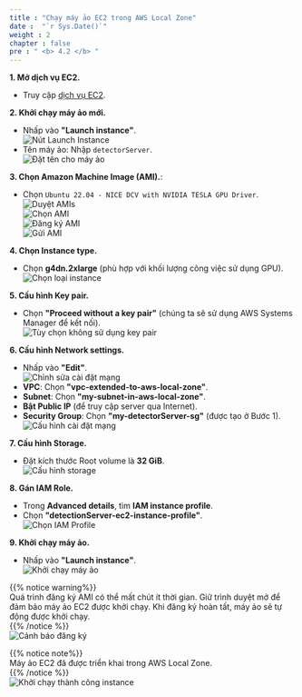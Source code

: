 ```yaml
---
title : "Chạy máy ảo EC2 trong AWS Local Zone"
date :  "`r Sys.Date()`" 
weight : 2 
chapter : false
pre : " <b> 4.2 </b> "
---
```


**1. Mở dịch vụ EC2.**
+ Truy cập [dịch vụ EC2](https://console.aws.amazon.com/ec2/v2/home).

**2. Khởi chạy máy ảo mới.**  
+ Nhấp vào **"Launch instance"**.  
![Nút Launch Instance](/images/4.sectionb/010-launchinstancebutton.png)  
+ Tên máy ảo: Nhập ```detectorServer```.  
![Đặt tên cho máy ảo](/images/4.sectionb/011-detectorservername.png)

**3. Chọn Amazon Machine Image (AMI).**:  
+ Chọn ```Ubuntu 22.04 - NICE DCV with NVIDIA TESLA GPU Driver```.  
![Duyệt AMIs](/images/4.sectionb/012-browseami.png)  
![Chọn AMI](/images/4.sectionb/013-selectami.png)  
![Đăng ký AMI](/images/4.sectionb/014-subscribeami.png)  
![Gửi AMI](/images/4.sectionb/015-submitami.png)

**4. Chọn Instance type.**  
+ Chọn **g4dn.2xlarge** (phù hợp với khối lượng công việc sử dụng GPU).  
![Chọn loại instance](/images/4.sectionb/016-instancetype.png)

**5. Cấu hình Key pair.**  
+ Chọn **"Proceed without a key pair"** (chúng ta sẽ sử dụng AWS Systems Manager để kết nối).  
![Tùy chọn không sử dụng key pair](/images/4.sectionb/017-withoutkeypair.png)

**6. Cấu hình Network settings.**  
+ Nhấp vào **"Edit"**.  
![Chỉnh sửa cài đặt mạng](/images/4.sectionb/018-editnetworksettings.png)  
+ **VPC**: Chọn **"vpc-extended-to-aws-local-zone"**.  
+ **Subnet**: Chọn **"my-subnet-in-aws-local-zone"**.  
+ **Bật Public IP** (để truy cập server qua Internet).  
+ **Security Group**: Chọn **"my-detectorServer-sg"** (được tạo ở Bước 1).  
![Cấu hình cài đặt mạng](/images/4.sectionb/019-networksettings.png)

**7. Cấu hình Storage.**  
+ Đặt kích thước Root volume là **32 GiB**.  
![Cấu hình storage](/images/4.sectionb/020-storage.png)

**8. Gán IAM Role.**  
+ Trong **Advanced details**, tìm **IAM instance profile**.  
+ Chọn **"detectionServer-ec2-instance-profile"**.  
![Chọn IAM Profile](/images/4.sectionb/021-advanceddetails.png)

**9. Khởi chạy máy ảo.**  
+ Nhấp vào **"Launch instance"**.  
![Khởi chạy máy ảo](/images/4.sectionb/022-launchinstance.png)

{{% notice warning%}}  
Quá trình đăng ký AMI có thể mất chút ít thời gian. Giữ trình duyệt mở để đảm bảo máy ảo EC2 được khởi chạy. Khi đăng ký hoàn tất, máy ảo sẽ tự động được khởi chạy.  
{{% /notice %}}  
![Cảnh báo đăng ký](/images/4.sectionb/023-subscriptionwarning.png)

{{% notice note%}}  
Máy ảo EC2 đã được triển khai trong AWS Local Zone.  
{{% /notice %}}  
![Khởi chạy thành công instance](/images/4.sectionb/024-launchsuccessfully.png)
